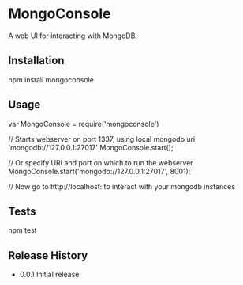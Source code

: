 MongoConsole
============

A web UI for interacting with MongoDB. 

## Installation

  npm install mongoconsole

## Usage

  var MongoConsole = require('mongoconsole')

  // Starts webserver on port 1337, using local mongodb uri 'mongodb://127.0.0.1:27017'
  MongoConsole.start();

  // Or specify URI and port on which to run the webserver
  MongoConsole.start('mongodb://127.0.0.1:27017', 8001);

  // Now go to http://localhost:<port> to interact with your mongodb instances

## Tests

  npm test

## Release History

* 0.0.1 Initial release